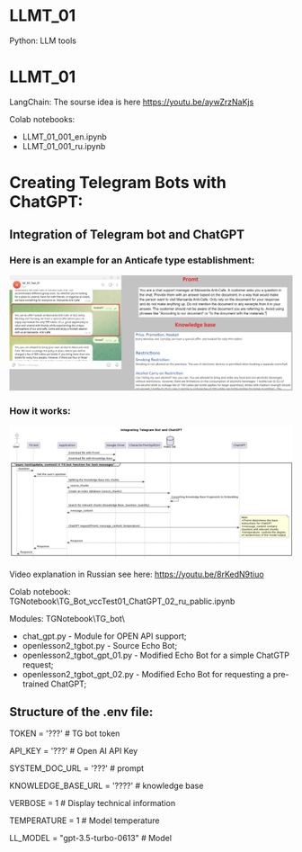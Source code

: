 # LLMT_01
Python: LLM tools

# LLMT_01
LangChain: The sourse idea is here https://youtu.be/aywZrzNaKjs 

Colab notebooks:
* LLMT_01_001_en.ipynb
* LLMT_01_001_ru.ipynb

# Creating Telegram Bots with ChatGPT:

## Integration of Telegram bot and ChatGPT

### Here is an example for an Anticafe type establishment:

![AtticExample_01.png](TGNotebook%2FDocs%2FAtticExample_01.png)

### How it works:

![](TGNotebook/Docs/IntegrationTG-botChatGPT_02_en.png)


Video explanation in Russian see here:  https://youtu.be/8rKedN9tiuo

Colab notebook:
TGNotebook\TG_Bot_vccTest01_ChatGPT_02_ru_pablic.ipynb
 
Modules:
TGNotebook\TG_bot\
* chat_gpt.py - Module for OPEN API support;
* openlesson2_tgbot.py - Source Echo Bot;
* openlesson2_tgbot_gpt_01.py - Modified Echo Bot for a simple ChatGTP request;
* openlesson2_tgbot_gpt_02.py - Modified Echo Bot for requesting a pre-trained ChatGPT;

## Structure of the .env file:
TOKEN = '???'   # TG bot token

API_KEY = '???' # Open AI API Key

SYSTEM_DOC_URL = '???'          # prompt

KNOWLEDGE_BASE_URL = '????'     # knowledge base

VERBOSE = 1                     # Display technical information

TEMPERATURE = 1                 # Model temperature

LL_MODEL = "gpt-3.5-turbo-0613" # Model
